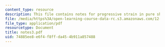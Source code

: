 ```yaml
---
content_type: resource
description: This file contains notes for progressive strain in pure shear.
file: /media/https%3A/open-learning-course-data-rc.s3.amazonaws.com/12-113-structural-geology-fall-2005/74885ee8e6f4f8ffda454b911a857488_notes3.pdf
file_type: application/pdf
resourcetype: Document
title: notes3.pdf
uid: 74885ee8-e6f4-f8ff-da45-4b911a857488
---
```

